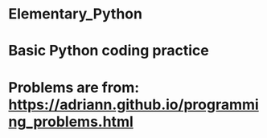 # Elementary_Python
# Basic Python coding practice
# Problems are from: https://adriann.github.io/programming_problems.html
